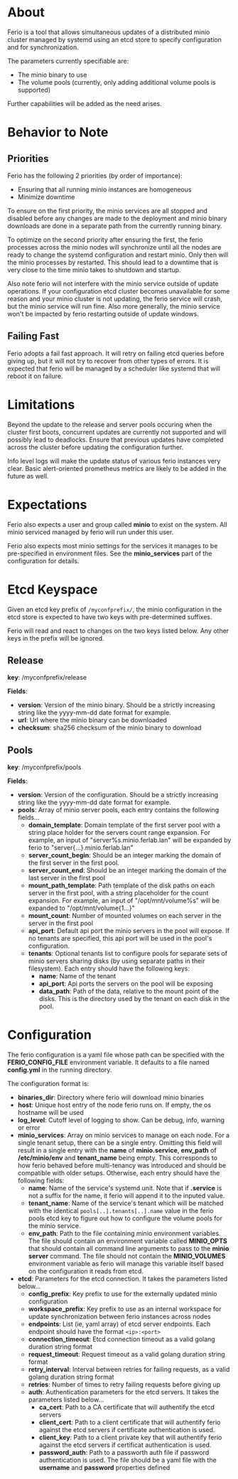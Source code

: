 # About

Ferio is a tool that allows simultaneous updates of a distributed minio cluster managed by systemd using an etcd store to specify configuration and for synchronization.

The parameters currently specifiable are:
  - The minio binary to use
  - The volume pools (currently, only adding additional volume pools is supported)

Further capabilities will be added as the need arises.

# Behavior to Note

## Priorities

Ferio has the following 2 priorities (by order of importance):
  - Ensuring that all running minio instances are homogeneous
  - Minimize downtime

To ensure on the first priority, the minio services are all stopped and disabled before any changes are made to the deployment and minio binary downloads are done in a separate path from the currently running binary.

To optimize on the second priority after ensuring the first, the ferio processes across the minio nodes will synchronize until all the nodes are ready to change the systemd configuration and restart minio. Only then will the minio processes by restarted. This should lead to a downtime that is very close to the time minio takes to shutdown and startup.

Also note ferio will not interfere with the minio service outside of update operations. If your configuration etcd cluster becomes unavailable for some reason and your minio cluster is not updating, the ferio service will crash, but the minio service will run fine. Also more generally, the minio service won't be impacted by ferio restarting outside of update windows.

## Failing Fast

Ferio adopts a fail fast approach. It will retry on failing etcd queries before giving up, but it will not try to recover from other types of errors. It is expected that ferio will be managed by a scheduler like systemd that will reboot it on failure.

# Limitations

Beyond the update to the release and server pools occuring when the cluster first boots, concurrent updates are currently not supported and will possibly lead to deadlocks. Ensure that previous updates have completed across the cluster before updating the configuration further.

Info level logs will make the update status of various ferio instances very clear. Basic alert-oriented prometheus metrics are likely to be added in the future as well.

# Expectations

Ferio also expects a user and group called **minio** to exist on the system. All minio serviced managed by ferio will run under this user.

Ferio also expects most minio settings for the services it manages to be pre-specified in environment files. See the **minio_services** part of the configuration for details.

# Etcd Keyspace

Given an etcd key prefix of `/myconfprefix/`, the minio configuration in the etcd store is expected to have two keys with pre-determined suffixes.

Ferio will read and react to changes on the two keys listed below. Any other keys in the prefix will be ignored.

## Release

**key**: /myconfprefix/release

**Fields**:
  - **version**: Version of the minio binary. Should be a strictly increasing string like the yyyy-mm-dd date format for example.
  - **url**: Url where the minio binary can be downloaded
  - **checksum**: sha256 checksum of the minio binary to download

## Pools

**key**: /myconfprefix/pools

**Fields**:
  - **version**: Version of the configuration. Should be a strictly increasing string like the yyyy-mm-dd date format for example.
  - **pools**: Array of minio server pools, each entry contains the following fields...
    - **domain_template**: Domain template of the first server pool with a string place holder for the servers count range expansion. For example, an input of "server%s.minio.ferlab.lan" will be expanded by ferio to "server{<count begin>...<count end>}.minio.ferlab.lan"
    - **server_count_begin**: Should be an integer marking the domain of the first server in the first pool.
    - **server_count_end**: Should be an integer marking the domain of the last server in the first pool
    - **mount_path_template**: Path template of the disk paths on each server in the first pool, with a string placeholder for the count expansion. For example, an input of "/opt/mnt/volume%s" will be expanded to "/opt/mnt/volume{1...<mount count>}"
    - **mount_count**: Number of mounted volumes on each server in the server in the first pool
    - **api_port**: Default api port the minio servers in the pool will expose. If no tenants are specified, this api port will be used in the pool's configuration.
    - **tenants**: Optional tenants list to configure pools for separate sets of minio servers sharing disks (by using separate paths in their filesystem). Each entry should have the following keys:
      - **name**: Name of the tenant
      - **api_port**: Api ports the servers on the pool will be exposing
      - **data_path**: Path of the data, relative to the mount point of the disks. This is the directory used by the tenant on each disk in the pool.

# Configuration

The ferio configuration is a yaml file whose path can be specified with the **FERIO_CONFIG_FILE** environment variable. It defaults to a file named **config.yml** in the running directory.

The configuration format is:

- **binaries_dir**: Directory where ferio will download minio binaries
- **host**: Unique host entry of the node ferio runs on. If empty, the os hostname will be used
- **log_level**: Cutoff level of logging to show. Can be debug, info, warning or error
- **minio_services**: Array on minio services to manage on each node. For a single tenant setup, there can be a single entry. Omitting this field will result in a single entry with the **name** of **minio.service**, **env_path** of **/etc/minio/env** and **tenant_name** being empty. This corresponds to how ferio behaved before multi-tenancy was introduced and should be compatible with older setups. Otherwise, each entry should have the following fields:
  - **name**: Name of the service's systemd unit. Note that if **.service** is not a suffix for the name, it ferio will append it to the inputed value.
  - **tenant_name**: Name of the service's tenant which will be matched with the identical `pools[..].tenants[..].name` value in the ferio pools etcd key to figure out how to configure the volume pools for the minio service.
  - **env_path**: Path to the file containing minio environment variables. The file should contain an environment variable called **MINIO_OPTS** that should contain all command line arguments to pass to the **minio server** command. The file should not contain the **MINIO_VOLUMES** environment variable as ferio will manage this variable itself based on the configuration it reads from etcd.
- **etcd**: Parameters for the etcd connection. It takes the parameters listed below...
  - **config_prefix**: Key prefix to use for the externally updated minio configuration
  - **workspace_prefix**: Key prefix to use as an internal workspace for update synchronization between ferio instances across nodes
  - **endpoints**: List (ie, yaml array) of etcd server endpoints. Each endpoint should have the format `<ip>:<port>`
  - **connection_timeout**: Etcd connection timeout as a valid golang duration string format
  - **request_timeout**: Request timeout as a valid golang duration string format
  - **retry_interval**: Interval between retries for failing requests, as a valid golang duration string format
  - **retries**: Number of times to retry failing requests before giving up
  - **auth**: Authentication parameters for the etcd servers. It takes the parameters listed below...
	- **ca_cert**: Path to a CA certificate that will authentify the etcd servers
    - **client_cert**: Path to a client certificate that will authentify ferio against the etcd servers if certificate authentication is used.
    - **client_key**: Path to a client private key that will authentify ferio against the etcd servers if certificat authentication is used.
    - **password_auth**: Path to a passworth auth file if password authentication is used. The file should be a yaml file with the **username** and **password** properties defined